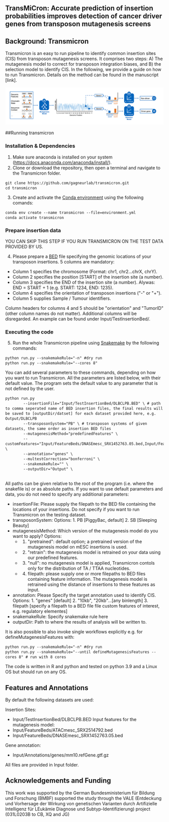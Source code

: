 ## TransMiCron: Accurate prediction of insertion probabilities improves detection of cancer driver genes from transposon mutagenesis screens

## Background: Transmicron
Transmicron is an easy to run pipeline to identify common insertion sites (CIS) from transposon mutagenesis screens. It comprises two steps: A) The mutagenesis model to correct for transposon integration biases, and B) the selection model to identify CIS. In the following, we provide a guide on how to run Transmicron. Details on the method can be found in the manuscript [link]. 

![Overview of the Transmicron method](transmicron_method.png)

##Running transmicron

### Installation & Dependencies
1. Make sure anaconda is installed on your system (https://docs.anaconda.com/anaconda/install/).
2. Clone or download the repository, then open a terminal and navigate to the Transmicron folder.
```
git clone https://github.com/gagneurlab/transmicron.git
cd transmicron
```
3. Create and activate the [Conda environment](environment.yml) using the following comands:

```
conda env create --name transmicron --file=environment.yml
conda activate transmicron
```

### Prepare insertion data
YOU CAN SKIP THIS STEP IF YOU RUN TRANSMICRON ON THE TEST DATA PROVIDED BY US.

4. Please prepare a [BED](https://www.genomatix.de/online_help/help_regionminer/bedformat_help.html) file specifying the genomic locations of your transposon insertions. 5 columns are mandatory:
* Column 1 specifies the chromosome (Format: chr1, chr2...chrX, chrY).
* Column 2 specifies the position [START] of the insertion site (a number).
* Column 3 specifies the END of the insertion site (a number). Alywas: END = START + 1  (e.g. START: 1234, END: 1235).
* Column 4 specifies the orientation of transposon insertions ("-" or "+").
* Column 5 supplies Sample / Tumour identifiers.

Column headers for columns 4 and 5 should be "orientation" and "TumorID" (other column names do not matter). Additional columns will be disregarded. An example can be found under Input/TestInsertionBed/. 

### Executing the code
5. Run the whole Transmicron pipeline using [Snakemake](https://snakemake.readthedocs.io/en/stable/)  by the following commands:
```
python run.py --snakemakeRule="-n" #dry run
python run.py --snakemakeRule="--cores 8"
```

You can add several parameters to these commands, depending on how you want to run Transmicron. All the parameters are listed below, with their default value. The program sets the default value to any parameter that is not defined by the user.
```
python run.py   
		--insertionFile="Input/TestInsertionBed/DLBCLPB.BED" \ # path to comma seperated name of BED insertion files, the final results will be saved to [outputDir/datset] for each dataset provided here, e.g. Output/DLBCLPB
		--transposonSystem="PB" \ # transposon systems of given datasets, the same order as insertion BED files
		--mutagenesisMethod="predefinedFeatures" \
		--customFeatures="Input/FeatureBeds/DNASEmesc_SRX1452763.05.bed,Input/FeatureBeds/DNASEmesc_SRX1452763.05.bed" \
		--annotation="genes" \
		--multestCorrection="bonferroni" \
		--snakemakeRule="" \
		--outputDir="Output" \
				
```
All paths can be given relative to the root of the program (i.e. where the snakefile is) or as absolute paths. If you want to use default parameters and data, you do not need to specify any additional parameters:
* insertionFile: Please supply the filepath to the BED file containing the locations of your insertions. Do not specify if you want to run Transmicron on the testing dataset.
* transposonSystem: Options: 1. PB [PiggyBac, default] 2. SB [Sleeping Beauty]
* mutagenesisMethod: Which version of the mutagenesis model do you want to apply? Options:
  * 1. "pretrained": default option; a pretrained version of the mutagenesis model on mESC insertions is used.
  * 2. "retrain": the mutagenesis model is retrained on your data using our predefined features.
  * 3. "null": no mutagenesis model is applied, Transmicron contols only for the distribution of TA / TTAA nucleotides.
  * 4. filepath: please supply one or more filepaths to BED files containing feature information. The mutagenesis model is retrained using the distance of insertions to these features as input.
* annotation: Please Specify the target annotation used to identify CIS. Options: 1. "genes" [default] 2. "10kb", "20kb"...[any binlength] 3. filepath [specify a filepath to a BED file file custom features of interest, e.g. regulatory elementes]
* snakemakeRule: Specify snakemake rule here
* outputDir: Path to where the results of analysis will be written to. 


It is also possible to also invoke single workflows explicitly e.g. for defineMutagenesisFeatures with:
```
python run.py --snakemakeRule="-n" #dry run
python run.py --snakemakeRule="--until defineMutagenesisFeatures --cores 8" # run with 8 cores
```

The code is written in R and python and tested on python 3.9 and a Linux OS but should run on any OS. 


## Features and Annotations
By default the following datasets are used:

Insertion Sites: 
* Input/TestInsertionBed/DLBCLPB.BED
Input features for the mutagenesis model:
* Input/FeatureBeds/ATACmesc_SRX2514792.bed
* Input/FeatureBeds/DNASEmesc_SRX1452763.05.bed

Gene annotation:
* Input/Annotations/genes/mm10.refGene.gtf.gz 

All files are provided in Input folder.

## Acknowledgements and Funding
This work was supported by the German Bundesministerium für Bildung und Forschung (BMBF) supported the study through the VALE (Entdeckung und Vorhersage der Wirkung von genetischen Varianten durch Artifizielle Intelligenz für LEukämie Diagnose und Subtyp-Identifizierung) project (031L0203B to CB, XQ and JG)
